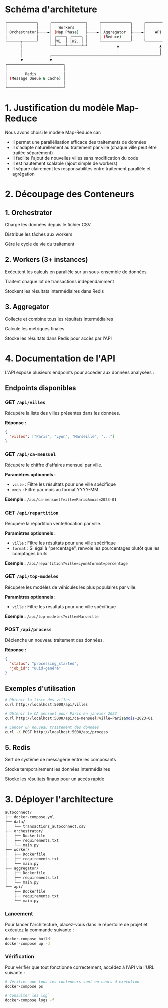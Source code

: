 # Schéma d'architeture 

```bash
┌─────────────┐     ┌───────────────┐     ┌─────────────┐     ┌─────────────┐
│             │     │   Workers     │     │             │     │             │
│ Orchestrator├────►│ (Map Phase)   ├────►│ Aggregator  ├────►│    API      │
│             │     │ ┌────┐ ┌────┐ │     │ (Reduce)    │     │             │
└──────┬──────┘     │ │W1  │ │W2..│ │     └─────────────┘     └─────────────┘
       │            └─┴────┴─┴────┴─┘             ▲                  ▲
       │                                          │                  │
       │            ┌─────────────────────────────┴──────────────────┘
       ▼            ▼
┌─────────────────────────┐
│                         │
│        Redis            │
│ (Message Queue & Cache) │
│                         │
└─────────────────────────┘
```


# 1. Justification du modèle Map-Reduce

Nous avons choisi le modèle Map-Reduce car:

- Il permet une parallélisation efficace des traitements de données
- Il s'adapte naturellement au traitement par ville (chaque ville peut être traitée séparément)
- Il facilite l'ajout de nouvelles villes sans modification du code
- Il est hautement scalable (ajout simple de workers)
- Il sépare clairement les responsabilités entre traitement parallèle et agrégation


# 2. Découpage des Conteneurs

## 1. Orchestrator

Charge les données depuis le fichier CSV

Distribue les tâches aux workers

Gère le cycle de vie du traitement


## 2. Workers (3+ instances)

Exécutent les calculs en parallèle sur un sous-ensemble de données

Traitent chaque lot de transactions indépendamment

Stockent les résultats intermédiaires dans Redis


## 3. Aggregator

Collecte et combine tous les résultats intermédiaires

Calcule les métriques finales

Stocke les résultats dans Redis pour accès par l'API


# 4. Documentation de l'API

L'API expose plusieurs endpoints pour accéder aux données analysées :

## Endpoints disponibles

### GET `/api/villes`

Récupère la liste des villes présentes dans les données.

**Réponse :**
```json
{
  "villes": ["Paris", "Lyon", "Marseille", "..."]
}
```

### GET `/api/ca-mensuel`

Récupère le chiffre d'affaires mensuel par ville.

**Paramètres optionnels :**
- `ville` : Filtre les résultats pour une ville spécifique
- `mois` : Filtre par mois au format YYYY-MM

**Exemple :** `/api/ca-mensuel?ville=Paris&mois=2023-01`

### GET `/api/repartition`

Récupère la répartition vente/location par ville.

**Paramètres optionnels :**
- `ville` : Filtre les résultats pour une ville spécifique
- `format` : Si égal à "percentage", renvoie les pourcentages plutôt que les comptages bruts

**Exemple :** `/api/repartition?ville=Lyon&format=percentage`

### GET `/api/top-modeles`

Récupère les modèles de véhicules les plus populaires par ville.

**Paramètres optionnels :**
- `ville` : Filtre les résultats pour une ville spécifique

**Exemple :** `/api/top-modeles?ville=Marseille`

### POST `/api/process`

Déclenche un nouveau traitement des données.

**Réponse :**
```json
{
  "status": "processing_started",
  "job_id": "uuid-généré"
}
```

## Exemples d'utilisation

```bash
# Obtenir la liste des villes
curl http://localhost:5000/api/villes

# Obtenir le CA mensuel pour Paris en janvier 2023
curl http://localhost:5000/api/ca-mensuel?ville=Paris&mois=2023-01

# Lancer un nouveau traitement des données
curl -X POST http://localhost:5000/api/process
```


## 5. Redis

Sert de système de messagerie entre les composants

Stocke temporairement les données intermédiaires

Stocke les résultats finaux pour un accès rapide



# 3. Déployer l'architecture

```bash
autoconnect/
├── docker-compose.yml
├── data/
│   └── transactions_autoconnect.csv
├── orchestrator/
│   ├── Dockerfile
│   ├── requirements.txt
│   └── main.py
├── worker/
│   ├── Dockerfile
│   ├── requirements.txt
│   └── main.py
├── aggregator/
│   ├── Dockerfile
│   ├── requirements.txt
│   └── main.py
└── api/
    ├── Dockerfile
    ├── requirements.txt
    └── main.py
```

### Lancement

Pour lancer l'architecture, placez-vous dans le répertoire de projet et exécutez la commande suivante :

```bash
docker-compose build
docker-compose up -d
```

### Vérification

Pour vérifier que tout fonctionne correctement, accédez à l'API via l'URL suivante :

```bash 
# Vérifier que tous les conteneurs sont en cours d'exécution
docker-compose ps

# Consulter les log`
docker-compose logs -f
```
